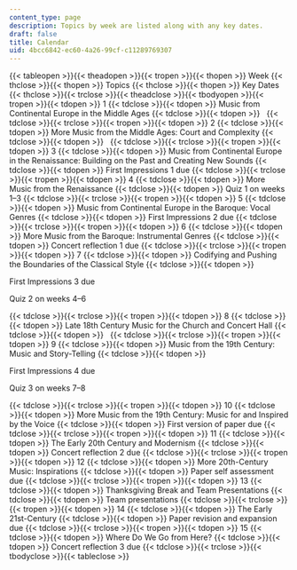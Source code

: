 ```yaml
---
content_type: page
description: Topics by week are listed along with any key dates.
draft: false
title: Calendar
uid: 4bcc6842-ec60-4a26-99cf-c11289769307
---
```

{{< tableopen >}}{{< theadopen >}}{{< tropen >}}{{< thopen >}}
Week
{{< thclose >}}{{< thopen >}}
Topics
{{< thclose >}}{{< thopen >}}
Key Dates
{{< thclose >}}{{< trclose >}}{{< theadclose >}}{{< tbodyopen >}}{{< tropen >}}{{< tdopen >}}
1
{{< tdclose >}}{{< tdopen >}}
Music from Continental Europe in the Middle Ages
{{< tdclose >}}{{< tdopen >}}
 
{{< tdclose >}}{{< trclose >}}{{< tropen >}}{{< tdopen >}}
2
{{< tdclose >}}{{< tdopen >}}
More Music from the Middle Ages: Court and Complexity
{{< tdclose >}}{{< tdopen >}}
 
{{< tdclose >}}{{< trclose >}}{{< tropen >}}{{< tdopen >}}
3
{{< tdclose >}}{{< tdopen >}}
Music from Continental Europe in the Renaissance: Building on the Past and Creating New Sounds
{{< tdclose >}}{{< tdopen >}}
First Impressions 1 due
{{< tdclose >}}{{< trclose >}}{{< tropen >}}{{< tdopen >}}
4
{{< tdclose >}}{{< tdopen >}}
More Music from the Renaissance
{{< tdclose >}}{{< tdopen >}}
Quiz 1 on weeks 1–3
{{< tdclose >}}{{< trclose >}}{{< tropen >}}{{< tdopen >}}
5
{{< tdclose >}}{{< tdopen >}}
Music from Continental Europe in the Baroque: Vocal Genres
{{< tdclose >}}{{< tdopen >}}
First Impressions 2 due
{{< tdclose >}}{{< trclose >}}{{< tropen >}}{{< tdopen >}}
6
{{< tdclose >}}{{< tdopen >}}
More Music from the Baroque: Instrumental Genres
{{< tdclose >}}{{< tdopen >}}
Concert reflection 1 due
{{< tdclose >}}{{< trclose >}}{{< tropen >}}{{< tdopen >}}
7
{{< tdclose >}}{{< tdopen >}}
Codifying and Pushing the Boundaries of the Classical Style
{{< tdclose >}}{{< tdopen >}}

First Impressions 3 due

Quiz 2 on weeks 4–6

{{< tdclose >}}{{< trclose >}}{{< tropen >}}{{< tdopen >}}
8
{{< tdclose >}}{{< tdopen >}}
Late 18th Century Music for the Church and Concert Hall
{{< tdclose >}}{{< tdopen >}}
 
{{< tdclose >}}{{< trclose >}}{{< tropen >}}{{< tdopen >}}
9
{{< tdclose >}}{{< tdopen >}}
Music from the 19th Century: Music and Story-Telling
{{< tdclose >}}{{< tdopen >}}

First Impressions 4 due

Quiz 3 on weeks 7–8

{{< tdclose >}}{{< trclose >}}{{< tropen >}}{{< tdopen >}}
10
{{< tdclose >}}{{< tdopen >}}
More Music from the 19th Century: Music for and Inspired by the Voice
{{< tdclose >}}{{< tdopen >}}
First version of paper due
{{< tdclose >}}{{< trclose >}}{{< tropen >}}{{< tdopen >}}
11
{{< tdclose >}}{{< tdopen >}}
The Early 20th Century and Modernism
{{< tdclose >}}{{< tdopen >}}
Concert reflection 2 due
{{< tdclose >}}{{< trclose >}}{{< tropen >}}{{< tdopen >}}
12
{{< tdclose >}}{{< tdopen >}}
More 20th-Century Music: Inspirations
{{< tdclose >}}{{< tdopen >}}
Paper self assessment due
{{< tdclose >}}{{< trclose >}}{{< tropen >}}{{< tdopen >}}
13
{{< tdclose >}}{{< tdopen >}}
Thanksgiving Break and Team Presentations
{{< tdclose >}}{{< tdopen >}}
Team presentations
{{< tdclose >}}{{< trclose >}}{{< tropen >}}{{< tdopen >}}
14
{{< tdclose >}}{{< tdopen >}}
The Early 21st-Century
{{< tdclose >}}{{< tdopen >}}
Paper revision and expansion due
{{< tdclose >}}{{< trclose >}}{{< tropen >}}{{< tdopen >}}
15
{{< tdclose >}}{{< tdopen >}}
Where Do We Go from Here?
{{< tdclose >}}{{< tdopen >}}
Concert reflection 3 due
{{< tdclose >}}{{< trclose >}}{{< tbodyclose >}}{{< tableclose >}}